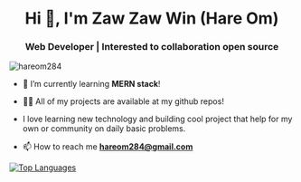 <h1 align="center">Hi 👋, I'm Zaw Zaw Win (Hare Om)</h1>
<h3 align="center">Web Developer | Interested to collaboration open source</h3>

<p align="left"> <img src="https://komarev.com/ghpvc/?username=hareom284&label=Profile%20views&color=0e75b6&style=flat" alt="hareom284" /> </p>

- 🌱 I’m currently learning **MERN stack**!

- 👨‍💻 All of my projects are available at my github repos!

- I love learning new technology and building cool project that help for my own or community on daily basic problems.

- 📫 How to reach me **hareom284@gmail.com**


[![Top Languages](https://github-readme-stats.vercel.app/api/top-langs/?username=hareom284&show_icons=true&theme=black&layout=compact)](https://github.com/hareom284/github-readme-stats)

